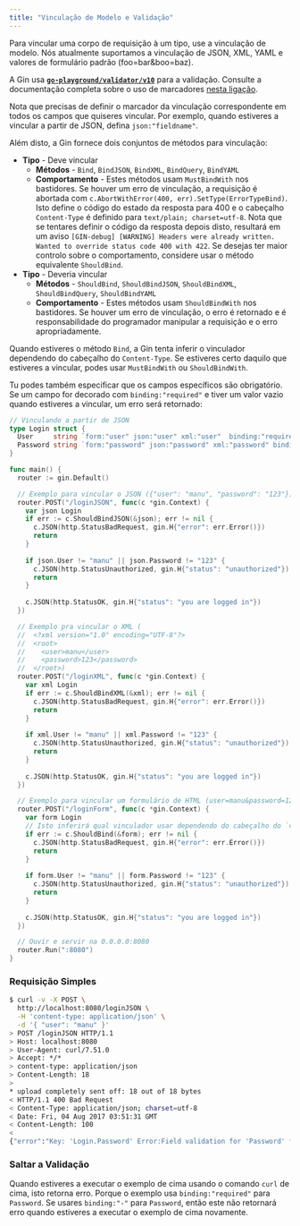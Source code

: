 ```yaml
---
title: "Vinculação de Modelo e Validação"
---
```


Para vincular uma corpo de requisição à um tipo, use a vinculação de modelo. Nós atualmente suportamos a vinculação de JSON, XML, YAML e valores de formulário padrão (foo=bar&boo=baz).

A Gin usa [**`go-playground/validator/v10`**](https://github.com/go-playground/validator) para a validação. Consulte a documentação completa sobre o uso de marcadores [nesta ligação](https://pkg.go.dev/github.com/go-playground/validator/v10#hdr-Baked_In_Validators_and_Tags).

Nota que precisas de definir o marcador da vinculação correspondente em todos os campos que quiseres vincular. Por exemplo, quando estiveres a vincular a partir de JSON, defina `json:"fieldname"`.

Além disto, a Gin fornece dois conjuntos de métodos para vinculação:

- **Tipo** - Deve vincular
  - **Métodos** - `Bind`, `BindJSON`, `BindXML`, `BindQuery`, `BindYAML`
  - **Comportamento** - Estes métodos usam `MustBindWith` nos bastidores. Se houver um erro de vinculação, a requisição é abortada com `c.AbortWithError(400, err).SetType(ErrorTypeBind)`. Isto define o código do estado da resposta para 400 e o cabeçalho `Content-Type` é definido para `text/plain; charset=utf-8`. Nota que se tentares definir o código da resposta depois disto, resultará em um aviso `[GIN-debug] [WARNING] Headers were already written. Wanted to override status code 400 with 422`. Se desejas ter maior controlo sobre o comportamento, considere usar o método equivalente `ShouldBind`.
- **Tipo** - Deveria vincular
  - **Métodos** - `ShouldBind`, `ShouldBindJSON`, `ShouldBindXML`, `ShouldBindQuery`, `ShouldBindYAML`
  - **Comportamento** - Estes métodos usam `ShouldBindWith` nos bastidores. Se houver um erro de vinculação, o erro é retornado e é responsabilidade do programador manipular a requisição e o erro apropriadamente.

Quando estiveres o método `Bind`, a Gin tenta inferir o vinculador dependendo do cabeçalho do `Content-Type`. Se estiveres certo daquilo que estiveres a vincular, podes usar `MustBindWith` ou `ShouldBindWith`.

Tu podes também especificar que os campos específicos são obrigatório. Se um campo for decorado com `binding:"required"` e tiver um valor vazio quando estiveres a vincular, um erro será retornado:

```go
// Vinculando a partir de JSON
type Login struct {
  User     string `form:"user" json:"user" xml:"user"  binding:"required"`
  Password string `form:"password" json:"password" xml:"password" binding:"required"`
}

func main() {
  router := gin.Default()

  // Exemplo para vincular o JSON ({"user": "manu", "password": "123"})
  router.POST("/loginJSON", func(c *gin.Context) {
    var json Login
    if err := c.ShouldBindJSON(&json); err != nil {
      c.JSON(http.StatusBadRequest, gin.H{"error": err.Error()})
      return
    }
    
    if json.User != "manu" || json.Password != "123" {
      c.JSON(http.StatusUnauthorized, gin.H{"status": "unauthorized"})
      return
    } 
    
    c.JSON(http.StatusOK, gin.H{"status": "you are logged in"})
  })

  // Exemplo pra vincular o XML (
  //  <?xml version="1.0" encoding="UTF-8"?>
  //  <root>
  //    <user>manu</user>
  //    <password>123</password>
  //  </root>)
  router.POST("/loginXML", func(c *gin.Context) {
    var xml Login
    if err := c.ShouldBindXML(&xml); err != nil {
      c.JSON(http.StatusBadRequest, gin.H{"error": err.Error()})
      return
    }
    
    if xml.User != "manu" || xml.Password != "123" {
      c.JSON(http.StatusUnauthorized, gin.H{"status": "unauthorized"})
      return
    } 
    
    c.JSON(http.StatusOK, gin.H{"status": "you are logged in"})
  })

  // Exemplo para vincular um formulário de HTML (user=manu&password=123)
  router.POST("/loginForm", func(c *gin.Context) {
    var form Login
    // Isto inferirá qual vinculador usar dependendo do cabeçalho do `content-type`.
    if err := c.ShouldBind(&form); err != nil {
      c.JSON(http.StatusBadRequest, gin.H{"error": err.Error()})
      return
    }
    
    if form.User != "manu" || form.Password != "123" {
      c.JSON(http.StatusUnauthorized, gin.H{"status": "unauthorized"})
      return
    } 
    
    c.JSON(http.StatusOK, gin.H{"status": "you are logged in"})
  })

  // Ouvir e servir na 0.0.0.0:8080
  router.Run(":8080")
}
```

### Requisição Simples

```sh
$ curl -v -X POST \
  http://localhost:8080/loginJSON \
  -H 'content-type: application/json' \
  -d '{ "user": "manu" }'
> POST /loginJSON HTTP/1.1
> Host: localhost:8080
> User-Agent: curl/7.51.0
> Accept: */*
> content-type: application/json
> Content-Length: 18
>
* upload completely sent off: 18 out of 18 bytes
< HTTP/1.1 400 Bad Request
< Content-Type: application/json; charset=utf-8
< Date: Fri, 04 Aug 2017 03:51:31 GMT
< Content-Length: 100
<
{"error":"Key: 'Login.Password' Error:Field validation for 'Password' failed on the 'required' tag"}
```

### Saltar a Validação

Quando estiveres a executar o exemplo de cima usando o comando `curl` de cima, isto retorna erro. Porque o exemplo usa `binding:"required"` para `Password`. Se usares `binding:"-"` para `Password`, então este não retornará erro quando estiveres a executar o exemplo de cima novamente.
